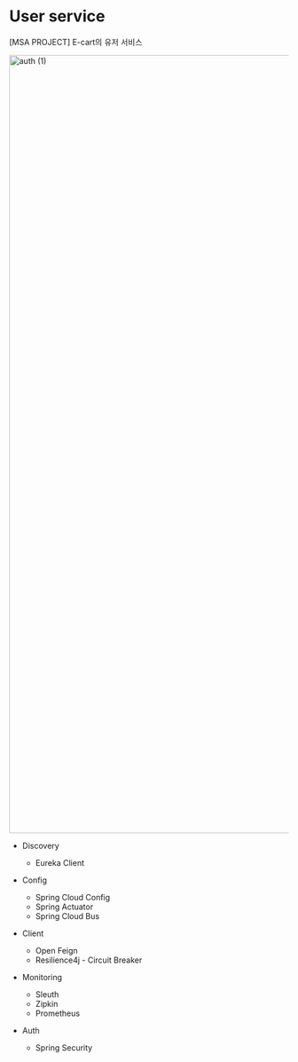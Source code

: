 # User service

[MSA PROJECT] E-cart의 유저 서비스

<img width="1402" alt="auth (1)" src="https://github.com/rineeee/User/assets/62981406/0147aac2-5518-4bb3-9f20-2eda14c7676c">

- Discovery
  - Eureka Client
  
- Config
  - Spring Cloud Config
  - Spring Actuator
  - Spring Cloud Bus

- Client
  - Open Feign
  - Resilience4j - Circuit Breaker

- Monitoring
  - Sleuth
  - Zipkin
  - Prometheus

- Auth
  - Spring Security
